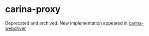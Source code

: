 # carina-proxy
Deprecated and archived. New implementation appeared in [carina-webdriver](https://github.com/zebrunner/carina-webdriver/blob/master/src/main/java/com/zebrunner/carina/webdriver/proxy/ZebrunnerProxyBuilder.java)

